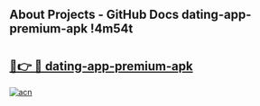## About Projects - GitHub Docs dating-app-premium-apk !4m54t

# <h2><a href="https://andorid.site?title=dating-app-premium-apk&ref=19M">🔗👉 🔴 dating-app-premium-apk</a></h2>

[![acn](https://github.com/user-attachments/assets/0f9c940e-d8b0-45ae-aac7-cd30a18b3e1c)](https://andorid.site?title=dating-app-premium-apk&ref=19M)
